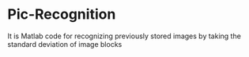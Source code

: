 # Pic-Recognition
It is Matlab code for recognizing previously stored images by taking the standard deviation of image blocks
